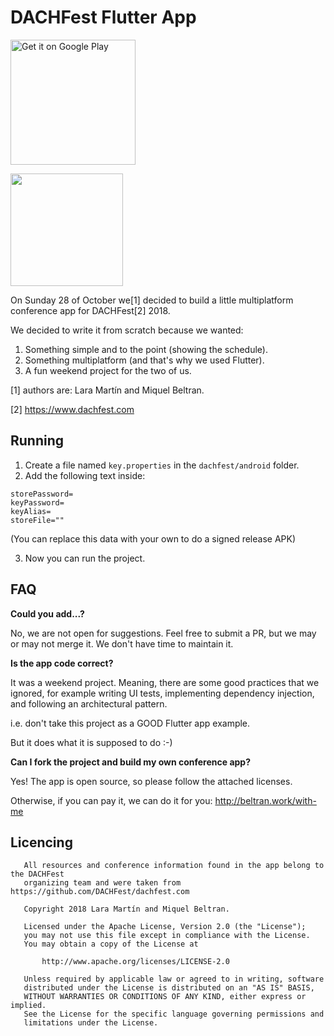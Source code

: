 # DACHFest Flutter App

<a href='https://play.google.com/store/apps/details?id=work.beltran.dachfest&pcampaignid=MKT-Other-global-all-co-prtnr-py-PartBadge-Mar2515-1'><img alt='Get it on Google Play' src='https://play.google.com/intl/en_us/badges/images/generic/en_badge_web_generic.png' width=200/></a>

<a href="https://itunes.apple.com/us/app/dachfest-2018-unofficial/id1440477870?mt=8"><img src='https://linkmaker.itunes.apple.com/en-us/badge-lrg.svg?releaseDate=2018-10-31&kind=iossoftware&bubble=ios_apps'  width=180//></a>

On Sunday 28 of October we[1] decided to build a little multiplatform conference app for DACHFest[2] 2018.

We decided to write it from scratch because we wanted:

1. Something simple and to the point (showing the schedule).
2. Something multiplatform (and that's why we used Flutter).
3. A fun weekend project for the two of us.

[1] authors are: Lara Martín and Miquel Beltran.

[2] https://www.dachfest.com

## Running

1. Create a file named `key.properties` in the `dachfest/android` folder.
2. Add the following text inside:

```
storePassword=
keyPassword=
keyAlias=
storeFile=""
```
(You can replace this data with your own to do a signed release APK)

3. Now you can run the project.

## FAQ

**Could you add...?**

No, we are not open for suggestions. Feel free to submit a PR, but we may or may not merge it.
We don't have time to maintain it.

**Is the app code correct?**

It was a weekend project. Meaning, there are some good practices that we ignored, for example
writing UI tests, implementing dependency injection, and following an architectural pattern.

i.e. don't take this project as a GOOD Flutter app example.

But it does what it is supposed to do :-)

**Can I fork the project and build my own conference app?**

Yes! The app is open source, so please follow the attached licenses.

Otherwise, if you can pay it, we can do it for you: http://beltran.work/with-me

## Licencing

```
   All resources and conference information found in the app belong to the DACHFest
   organizing team and were taken from https://github.com/DACHFest/dachfest.com

   Copyright 2018 Lara Martín and Miquel Beltran.

   Licensed under the Apache License, Version 2.0 (the "License");
   you may not use this file except in compliance with the License.
   You may obtain a copy of the License at

       http://www.apache.org/licenses/LICENSE-2.0

   Unless required by applicable law or agreed to in writing, software
   distributed under the License is distributed on an "AS IS" BASIS,
   WITHOUT WARRANTIES OR CONDITIONS OF ANY KIND, either express or implied.
   See the License for the specific language governing permissions and
   limitations under the License.
```
